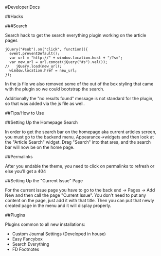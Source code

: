 #Developer Docs

##Hacks

###Search

Search hack to get the search everything plugin working on the article pages

```
jQuery("#sub").on("click", function(){
  event.preventDefault();
  var url = "http://" + window.location.host + "/?s=";
  var new_url = url.concat(jQuery("#s").val());
//   jQuery.load(new_url);
  window.location.href = new_url;
});

```

In the js file we also removed some of the out of the box styling that came with the plugin so we could bootstrap the search.

Additionally the "no results found" message is not standard for the plugin, so that was added via the js file as well.

##Tips/How to Use

##Setting Up the Homepage Search

In order to get the search bar on the homepage aka current articles screen, you must go to the backend menu, Appearance->widgets and then look at the "Article Search" widget. Drag "Search" into that area, and the search bar will now be on the home page.

##Permalinks

After you endable the theme, you need to click on permalinks to refresh or else you'll get a 404

##Setting Up the "Current Issue" Page

For the current issue page you have to go to the back end -> Pages -> Add New and then call the page "Current Issue". You don't need to put any content on the page, just add it with that title. Then you can put that newly created page in the menu and it will display properly. 

##Plugins

Plugins common to all new installations:
* Custom Journal Settings (Developed in house)
* Easy Fancybox
* Search Everything
* FD Footnotes


